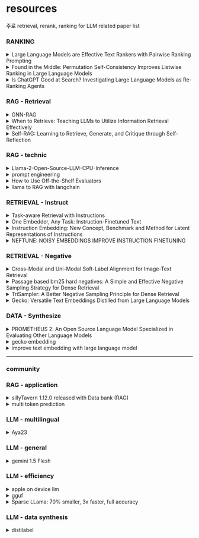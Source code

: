 # resources
주로 retrieval, rerank, ranking for LLM related paper list 

### RANKING
<details>
    <summary>Large Language Models are Effective Text Rankers with Pairwise Ranking Prompting</summary>
    
    - ICLR 2024
    - LLM의 pointwise, listwise, pairwise 의 supervised, unsupervised 성능을 비교함
    - 논문에서는 pointwise(allpair, sorting, sliding)이 가장 효과적임을 보이고, 그중 PRP-sliding이 효과적임
</details>
<details>
    <summary>Found in the Middle: Permutation Self-Consistency Improves Listwise Ranking in Large Language Models</summary>
    
    - NAACL 2024
    - LM listwise ranking에서 lost in the middle을 해결하기 위해 condidate prompting을 permute하고 output들을 aggregate하여 최적(center) ranking을 선택
    - keyword: listwise-ranking LLMs, permutation self-consistency, lost in the middle
</details>
<details>
    <summary>Is ChatGPT Good at Search? Investigating Large Language Models as Re-Ranking Agents</summary>
    
    - EMNLP 2023
    - llm listwise ranking basic paper
    - 주어진 passage들을 [1] [2] [3] 등으로 indexing한 후 순서로 output. context length 제약을 candidate window slide ranking 으로 극복
    - GPT-4 rankGPT > gpt distillated model > 기존 supervised models
    - gpt-4가 학습하지 못한 NovelEval set 제공
    - keyword: 
</details>

### RAG - Retrieval
<details>
    <summary>GNN-RAG</summary>

    - combining LLMs language abilities with GNNs reasoning in RAG style
    - (R) KG (knowledge Graph) 
        - (head, relation, tail)로 이뤄진 사람이 직접 생성한 지식그래프
    - (R) KGQA
        - 질문에 대해 KG 내부 노드(entity)로 답을 찾는 QA task
        - 본 연구는 GNN (retrieval) + RAG (reasoning) 방식을 통해 KGQA 수행
        - node classification problem 이기도 함
    - (R) (B) webQSP, CWQ
        - webQSP: webQuestion 들을 의미적으로 구문화한 데이터로, 지식기반 QA, semantic parsing 등의 task에 활용되는 데이터
        - CWQ (complexWebQuestion): Web에서 다중 추론이 필요한 데이터로, search engine interaction , reading comprehension, semantic parsing 등에 활용됨
    - (R) KG retrieval
        - KG가 가진 수많은 지식 중에서 질문에 답가능한 subgraph G를 반환
        - (B) graph  entity linking, neighbor extraction (전체를 순회하는게 아닌 관련 relation 추출 방법을 말하는 듯. ex. 특정 연구에서넌 retreival 위해 KG (h+r=t) score 활용
        - 방법으로는 embedding, GNN, LLM-based 등이 있음
    - (R) GNN-RAG
        - GNN을 통해서 KG retrieval
        - LLM을 통해 반환된 subgraph를 vervalize (LLM prompt에 예민하기에, llama-chat fine-tuned 수행
        - vervalized 결과를 LLM에 RAG (Prompt)로 제공 후 reasoning
    - (R) RNNs
        - RAG 에서 관련 정보를 GNN을 통해 가져오는 만큼 훈련방식과 candidate 추출 step 알아야함
        - subgraph 내의 node들은 answer, non-answer를 softmax 통해 추출
        - GNN 훈련은 node classification 으로 훈련, high prob이 reasoning 위한 최종 candidat answer
        - candidate answer 중 shortest path가 reasoning path로 입력됨
    - (R) retrieval augmentation
        - 질문과 관련된 entity로부터 subgraph도 가져와 함께 prompt로 넣어주는 것
    - result
        - GMM + LLM > KG + LLM > LLM ~= GNN ~= embedding

    - (B) (R) RoG (Reasoning On Graph)
        - Retrieval시 KG 정보를 활용하지만 , 본문과 달리 GNN이 아닌 LLM을 활용하는 방법론
</details>

<details>
    <summary>When to Retrieve: Teaching LLMs to Utilize Information Retrieval Effectively</summary>

    - LLM이 answer를 출력할때 [RET] token을 통해 retrieval context를 줄지 말지 결정한다.
    - 실험적으로 모두 IR을 주지 않거나, 모두 IR을 주는 경우보다 더 높은 성능을 보였음
    - context를 안주는것보다 주는것이 더 성능이 나았음에도, 그 성능이 높지 않았는데 이거 retriver 성능 문제임을 보임 (not retrieve golden context)
</details>
<details>
    <summary>Self-RAG: Learning to Retrieve, Generate, and Critique through Self-Reflection</summary>

    - retrieval 된 doc들의 is_suport, is_related 등의 토큰
    - 위 토큰들이 포함된 데이터들을 GPT-4로 생성
    - 생성된 토큰들이 포함된 데이터로 LM을 학습 input: x,ret -> y
</details>

### RAG - technic
<details>
    <summary>Llama-2-Open-Source-LLM-CPU-Inference</summary>

    - https://github.com/kennethleungty/Llama-2-Open-Source-LLM-CPU-Inference
    - 2023.06 코드
    - 시스템 구성요소: binary GGML quantized llm model, C transformer, langchain, faiss, sbert lib, poetry
    - llama.cpp  https://www.datacamp.com/tutorial/llama-cpp-tutorial
</details>
<details>
    <summary>prompt engineering</summary>

    - openai tactics for tasks - https://platform.openai.com/docs/guides/prompt-engineering/six-strategies-for-getting-better-results 
    - few-shot prompting - https://www.promptingguide.ai/techniques/fewshot
</details>

<details>
    <summary>How to Use Off-the-Shelf Evaluators</summary>

    - https://docs.smith.langchain.com/old/evaluation/faq/evaluator-implementations 
    - LM as judge 제공 (no label)
</details>

<details>
    <summary>llama to RAG with langchain</summary>

    - https://github.com/langchain-ai/langchain/blob/master/cookbook/Semi_Structured_RAG.ipynb
</details>


### RETRIEVAL - Instruct
<details>
    <summary>Task-aware Retrieval with Instructions</summary>
</details>
<details>
    <summary>One Embedder, Any Task: Instruction-Finetuned Text </summary>
</details>
<details>
    <summary>Instruction Embedding: New Concept, Benchmark and Method for Latent Representations of Instructions</summary>
</details>
<details>
    <summary>NEFTUNE: NOISY EMBEDDINGS IMPROVE INSTRUCTION FINETUNING</summary>
</details>

### RETRIEVAL - Negative
<details>
    <summary>Cross-Modal and Uni-Modal Soft-Label Alignment for Image-Text Retrieval</summary>

    - AAAI 2024 https://arxiv.org/abs/2403.05261
    - ITR. Image-Text Retrieval task
    - MSCOCO data
        - Microsoft Common Object in Context
        - object detection, segmentation, key-point detection, captioning dataset
    - Flickr30K Data
        - https://paperswithcode.com/dataset/flickr30k
    - inter-modal match missing problem
        - image-text false negative problem
        - cross-modal soft alignment 통해 완화 (CSA)
        - CSA. uni-modal간의 관계 분포를 offline에서 구한 후 cross-modal 학습시 해당 분포를 따르도록 학습 (KL)
    - intra-modal semantic loss problem.
        - cross-modal 로만 훈련시 uni-modal의 유사성을 인식하는 능력이 부족할 수 있는 문제. unimodal example A, A'간의 관계를 충분히 학습하지 못함
        - uni-modal soft-label Alignment (USA)로 완화
        - USA. multi0modal을 학습하며 offline으로 뽑히는 uni-modal 유사도 분포를 soft label로 학습
    
</details>

<details>
    <summary>Passage based bm25 hard negatives: A Simple and Effective Negative Sampling Strategy for Dense Retrieval</summary>
</details>
<details>
    <summary>TriSampler: A Better Negative Sampling Principle for Dense Retrieval</summary>
</details>
<details>
    <summary>Gecko: Versatile Text Embeddings Distilled from Large Language Models</summary>
</details>


### DATA - Synthesize
<details>
    <summary>PROMETHEUS 2: An Open Source Language Model Specialized in Evaluating Other Language Models</summary>
</details>
<details>
    <summary>gecko embedding</summary>
</details>
<details>
    <summary>improve text embedding with large language model</summary>
</details>

----
### community

### RAG - application
<details>
    <summary>
        sillyTavern 1.12.0 released with Data bank (RAG)
    </summary>
    
 * https://docs.sillytavern.app/usage/core-concepts/data-bank/
 * sillyTavern 은 페르소나를 지정하고 쳇봇을 제공하는 서비스
 * 그 중, RAG data bucket을 제공하는데, 특정 모든 chat에서 retrieval 가능한 docs, 특정 페르소나에서만 retrieval docs, 현재 chat에서만 활용가능 한 docs등을 구분할 수 있음
</details>
<details>
    <summary>multi token prediction</summary>
 
  - https://medium.com/@arthur.sedek/metas-breakthrough-multi-token-prediction-technology-40f8e9913edb
  - 한번에 multi head로 여러개의 next tokens들을 학습(추론도 가능) 하는데 속도 효율성 높다. 특정 domain에서 효과가 높다고 함
  - META AI
</details>


### LLM - multilingual 
<details>
    <summary>
        Aya23
    </summary>
    
 * Aya 23: Open Weight Releases to Further Multilingual Progress , https://drive.google.com/file/d/1YKBPo61pnl97C1c_1C2ZVOnPhqf7MLSc/view
 * multilingual instruction data로 findtuned llm. for multilingual llm
 * aya101과 다르게 23 lang만 훈련하고 성능을 높임 (gemini7B, mixtral-8X7B win)
 * pretrained 모델을 aya101과 다르게 mT0 에서 command R을 활용
 * multiingual task + preference evaluation (llm as judge)
</details>

### LLM - general
<details>
    <summary>
        gemini 1.5 Flesh
    </summary>
    
 * https://deepmind.google/technologies/gemini/flash/
 * genimi 1.5 pro의 성능은 유지하며 추론 속도 향상한 multi model deepmind model
 * genimi 1.0 ultra를 능가
 * how to flash는 찾아도 잘 안나오는듯
</details>

### LLM - efficiency
<details>
    <summary>apple on device llm </summary>

    - Introducing Apple’s On-Device and Server Foundation Models
    - https://machinelearning.apple.com/research/introducing-apple-foundation-models
    - apple on-device- 3B llm 모델 iphone, mac등에 적용
    - apple's AXLearn framework, rejection sampling, low-bit palletization, LoRA, Talaria, human evaluation, adapter tune, 3B on device param, instruction-following Eval (IFEval)
    
</details>
<details>
    <summary>
        gguf
    </summary>
    
 - https://github.com/ggerganov/llama.cpp
 - https://medium.com/@metechsolutions/llm-by-examples-use-gguf-quantization-3e2272b66343
 - langchain - https://medium.com/@uppadhyayraj/using-retrieval-augmented-generation-rag-to-enhance-local-large-language-models-e81b156f1457
 - llama_index - https://medium.datadriveninvestor.com/rag-using-gguf-a6a1bae49592
 - model weight 압축, meta info 포함, quantized model compatibility
</details>
<details>
    <summary>
        Sparse LLama: 70% smaller, 3x faster, full accuracy
    </summary>
</details>


### LLM - data synthesis
    
<details>
    <summary>
        distilabel
    </summary>
    
 - https://github.com/argilla-io/distilabel
 - 데이터 생성 ouptut에 대한 품질 평가, AI feedback pipeline 제공. (ex. rating, preference, rationales)
 - https://distilabel.argilla.io/1.0.3/sections/learn/tasks/feedback_tasks/
</details>
